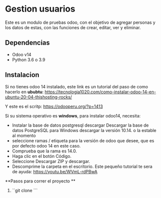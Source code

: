 # Gestion usuarios

Este es un modulo de pruebas odoo, con el objetivo de agregar personas y los datos de estas, con las funciones de crear, editar, ver y eliminar.

## Dependencias
- Odoo v14
- Python 3.6 o 3.9

## Instalacion

Si no tienes odoo 14 instalado, este link es un tutorial del paso de como hacerlo en **ububtu**:
https://tecnologia1020.com/como-instalar-odoo-14-en-ubuntu-20-04-thishosting-rocks/

Y este es el scritp: https://odooperu.org/?p=1413

Si su sistema operativo es **windows**, para instalar odoo14, necesita:
- Instalar la base de datos postgresql descargar Descargar la base de datos PostgreSQL para Windows descargar la versión 10.14. o la estable al momento
- seleccione ramas / etiqueta para la versión de odoo que desee, que es por defecto odoo 14 en este caso.
- Comprueba que la rama es 14.0.
- Haga clic en el botón Código.
- Seleccione Descargar ZIP y descargar.
- Descomprime la carpeta en el escritorio.
Este pequeño tutorial te sera de ayuda: https://youtu.be/WVmL-rdPBwA

**Pasos para correr el proyecto
**
1. ``git clone ```
  





